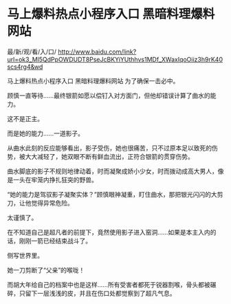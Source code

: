 # 马上爆料热点小程序入口 黑暗料理爆料网站

最/新/观/看/入/口/ http://www.baidu.com/link?url=ok3_Ml5QdPpOWDUDT8PseJcBKYiYUthhvs1MDf_XWaxIqoOiiz3h9rK40scs4rg4&wd


马上爆料热点小程序入口 黑暗料理爆料网站
为了确保一击必中。

顾慎一直等待……最终银箭如愿以偿钉入对方面门，但他却错误计算了曲水的能力。

这不是正主。

而是她的能力……一道影子。

从曲水此刻的反应能够看出，影子受伤，她也很痛苦，只不过原本足以致死的伤势，被大大减轻了，她双眼不断有鲜血流出，正符合银箭的贯穿伤势。

曲水脚底的影子不规则地律动着，时而凝聚成娇小少女，时而拨动成高大男人，像是一头在牢笼内挣扎狂突的野兽。

“她的能力是驾驭影子凝聚实体？”顾慎眼神凝重，盯住曲水，那把银光闪闪的大剪刀，让他觉得异常危险。

太谨慎了。

在不知道自己是超凡者的前提下，竟然使用影子进入窑洞……如果是本主入内的话，刚刚一箭已经结束战斗了。

侧写世界里。

她一刀剪断了“父亲”的喉咙！

而胡大年给自己的档案中也是这样……所有受害者都死于锐器割喉，骨头都被碾碎，只留下一层浅浅的皮，并且在伤口处都觉察到了超凡气息。
